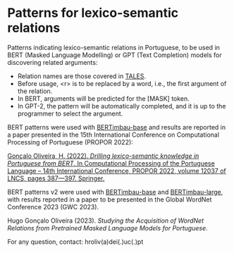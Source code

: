 # Patterns for lexico-semantic relations

Patterns indicating lexico-semantic relations in Portuguese, to be used in BERT (Masked Language Modelling) or GPT (Text Completion) models for discovering related arguments:

* Relation names are those covered in [TALES](https://github.com/NLP-CISUC/PT-LexicalSemantics/tree/master/TALESv1.1).
* Before usage, &lt;r&gt; is to be replaced by a word, i.e., the first argument of the relation.
* In BERT, arguments will be predicted for the [MASK] token.
* In GPT-2, the pattern will be automatically completed, and it is up to the programmer to select the argument.

BERT patterns were used with [BERTimbau-base](https://huggingface.co/neuralmind/bert-base-portuguese-cased) and results are reported in a paper presented in the 15th International Conference on Computational Processing of Portuguese (PROPOR 2022):
 
[Gonçalo Oliveira, H. (2022). *Drilling lexico-semantic knowledge in Portuguese from BERT*. In Computational Processing of the Portuguese Language – 14th International Conference, PROPOR 2022, volume 12037 of LNCS, pages 387—397. Springer.](https://link.springer.com/chapter/10.1007/978-3-030-98305-5_36)

BERT patterns v2 were used with [BERTimbau-base](https://huggingface.co/neuralmind/bert-base-portuguese-cased) and [BERTimbau-large](https://huggingface.co/neuralmind/bert-large-portuguese-cased), with results reported in a paper to be presented in the Global WordNet Conference 2023 (GWC 2023).

Hugo Gonçalo Oliveira (2023). *Studying the Acquisition of WordNet Relations from Pretrained Masked Language Models for Portuguese*.

For any question, contact: hroliv(a)dei(.)uc(.)pt
